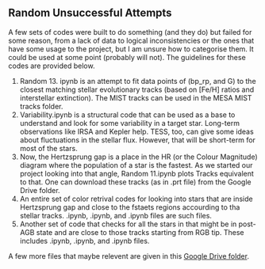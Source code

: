 ## Random Unsuccessful Attempts
A few sets of codes were built to do something (and they do) but failed for some reason, from a lack of data to logical inconsistencies or the ones that have some usage to the project, but I am unsure how to categorise them. It could be used at some point (probably will not). The guidelines for these codes are provided below.

1. Random 13. ipynb is an attempt to fit data points of (bp_rp, and G) to the closest matching stellar evolutionary tracks (based on [Fe/H] ratios and interstellar extinction). The MIST tracks can be used in the MESA MIST tracks folder.
2. Variability.ipynb is a structural code that can be used as a base to understand and look for some variability in a target star. Long-term observations like IRSA and Kepler help. TESS, too, can give some ideas about fluctuations in the stellar flux. However, that will be short-term for most of the stars.
3. Now, the Hertzsprung gap is a place in the HR (or the Colour Magnitude) diagram where the population of a star is the fastest. As we started our project looking into that angle, Random 11.ipynb plots Tracks equivalent to that. One can download these tracks (as in .prt file) from the Google Drive folder.
4. An entire set of color retrival codes for looking into stars that are inside Hertzsprung gap and close to the fstaets regions accourding to tha stellar tracks. .ipynb, .ipynb, and .ipynb files are such files.
5. Another set of code that checks for all the stars in that might be in post-AGB state and are close to those tracks starting from RGB tip. These includes .ipynb, .ipynb, and .ipynb files.


A few more files that maybe relevent are given in this [Google Drive folder](https://drive.google.com/drive/folders/1r6T4KHjVSkuZH23dH-vMpkkodPgKc0cM?usp=sharing).
